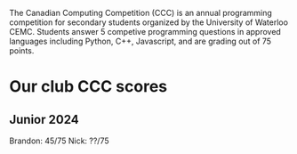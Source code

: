 The Canadian Computing Competition (CCC) is an annual programming competition for secondary students organized by the University of Waterloo CEMC.
Students answer 5 competive programming questions in approved languages including Python, C++, Javascript, and are grading out of 75 points.

# **Our club CCC scores**
## Junior 2024
Brandon: 45/75
Nick: ??/75


